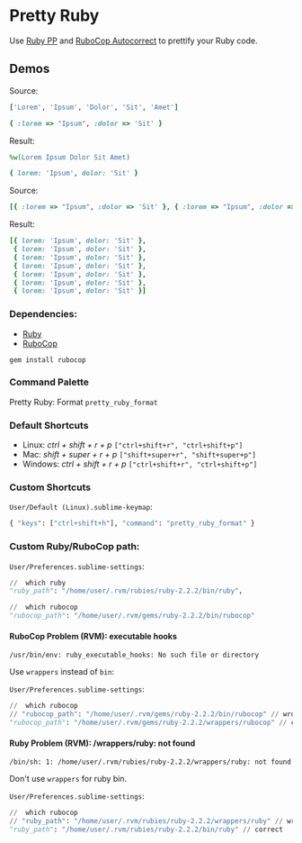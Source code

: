 # Pretty Ruby

Use [Ruby PP](http://ruby-doc.org/stdlib-2.0/libdoc/pp/rdoc/PP.html) and [RuboCop Autocorrect](https://github.com/bbatsov/rubocop#autocorrect) to prettify your Ruby code.

## Demos
Source:
```ruby
['Lorem', 'Ipsum', 'Dolor', 'Sit', 'Amet']

{ :lorem => "Ipsum", :dolor => 'Sit' }
```
Result:
```ruby
%w(Lorem Ipsum Dolor Sit Amet)

{ lorem: 'Ipsum', dolor: 'Sit' }
```
Source:
```ruby
[{ :lorem => "Ipsum", :dolor => 'Sit' }, { :lorem => "Ipsum", :dolor => 'Sit' }, { :lorem => "Ipsum", :dolor => 'Sit' }, { :lorem => "Ipsum", :dolor => 'Sit' }, { :lorem => "Ipsum", :dolor => 'Sit' }, { :lorem => "Ipsum", :dolor => 'Sit' }, { :lorem => "Ipsum", :dolor => 'Sit' }]
```
Result:
```ruby
[{ lorem: 'Ipsum', dolor: 'Sit' },
 { lorem: 'Ipsum', dolor: 'Sit' },
 { lorem: 'Ipsum', dolor: 'Sit' },
 { lorem: 'Ipsum', dolor: 'Sit' },
 { lorem: 'Ipsum', dolor: 'Sit' },
 { lorem: 'Ipsum', dolor: 'Sit' },
 { lorem: 'Ipsum', dolor: 'Sit' }]
```

### Dependencies:

* [Ruby](https://www.ruby-lang.org/)
* [RuboCop](https://github.com/bbatsov/rubocop)

`gem install rubocop`

### Command Palette

Pretty Ruby: Format `pretty_ruby_format`

### Default Shortcuts

* Linux: _ctrl + shift + r + p_ `["ctrl+shift+r", "ctrl+shift+p"]`
* Mac: _shift + super + r + p_ `["shift+super+r", "shift+super+p"]`
* Windows: _ctrl + shift + r + p_ `["ctrl+shift+r", "ctrl+shift+p"]`

### Custom Shortcuts
`User/Default (Linux).sublime-keymap`:
```python
{ "keys": ["ctrl+shift+h"], "command": "pretty_ruby_format" }
```

### Custom Ruby/RuboCop path:
`User/Preferences.sublime-settings`:
```python
//  which ruby
"ruby_path": "/home/user/.rvm/rubies/ruby-2.2.2/bin/ruby",

//  which rubocop
"rubocop_path": "/home/user/.rvm/gems/ruby-2.2.2/bin/rubocop"
```

#### RuboCop Problem (RVM): executable hooks
`/usr/bin/env: ruby_executable_hooks: No such file or directory`

Use `wrappers` instead of `bin`:

`User/Preferences.sublime-settings`:
```python
//  which rubocop
// "rubocop_path": "/home/user/.rvm/gems/ruby-2.2.2/bin/rubocop" // wrong
"rubocop_path": "/home/user/.rvm/gems/ruby-2.2.2/wrappers/rubocop" // correct
```

#### Ruby Problem (RVM): /wrappers/ruby: not found
`/bin/sh: 1: /home/user/.rvm/rubies/ruby-2.2.2/wrappers/ruby: not found`

Don't use `wrappers` for ruby bin.

`User/Preferences.sublime-settings`:
```python
//  which rubocop
// "ruby_path": "/home/user/.rvm/rubies/ruby-2.2.2/wrappers/ruby" // wrong
"ruby_path": "/home/user/.rvm/rubies/ruby-2.2.2/bin/ruby" // correct
```
